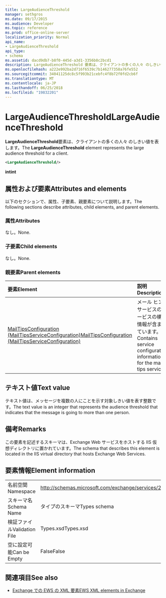 ```yaml
---
title: LargeAudienceThreshold
manager: sethgros
ms.date: 09/17/2015
ms.audience: Developer
ms.topic: reference
ms.prod: office-online-server
localization_priority: Normal
api_name:
- LargeAudienceThreshold
api_type:
- schema
ms.assetid: dacd9db7-b8f0-445d-a3d1-3356b8c2bcd1
description: LargeAudienceThreshold 要素は、クライアントの多くの人々 のしきい値を表します。
ms.openlocfilehash: a222e992ba2d716f6539c7b146277358a76fe552
ms.sourcegitcommit: 34041125dc8c5f993b21cebfc4f8b72f0fd2cb6f
ms.translationtype: MT
ms.contentlocale: ja-JP
ms.lasthandoff: 06/25/2018
ms.locfileid: "19832201"
---
```

# <a name="largeaudiencethreshold"></a><span data-ttu-id="024d8-103">LargeAudienceThreshold</span><span class="sxs-lookup"><span data-stu-id="024d8-103">LargeAudienceThreshold</span></span>

<span data-ttu-id="024d8-104">**LargeAudienceThreshold**要素は、クライアントの多くの人々 のしきい値を表します。</span><span class="sxs-lookup"><span data-stu-id="024d8-104">The **LargeAudienceThreshold** element represents the large audience threshold for a client.</span></span> 
  
```XML
<LargeAudienceThreshold/>
```

 <span data-ttu-id="024d8-105">**int**</span><span class="sxs-lookup"><span data-stu-id="024d8-105">**int**</span></span>
## <a name="attributes-and-elements"></a><span data-ttu-id="024d8-106">属性および要素</span><span class="sxs-lookup"><span data-stu-id="024d8-106">Attributes and elements</span></span>

<span data-ttu-id="024d8-107">以下のセクションで、属性、子要素、親要素について説明します。</span><span class="sxs-lookup"><span data-stu-id="024d8-107">The following sections describe attributes, child elements, and parent elements.</span></span>
  
### <a name="attributes"></a><span data-ttu-id="024d8-108">属性</span><span class="sxs-lookup"><span data-stu-id="024d8-108">Attributes</span></span>

<span data-ttu-id="024d8-109">なし。</span><span class="sxs-lookup"><span data-stu-id="024d8-109">None.</span></span>
  
### <a name="child-elements"></a><span data-ttu-id="024d8-110">子要素</span><span class="sxs-lookup"><span data-stu-id="024d8-110">Child elements</span></span>

<span data-ttu-id="024d8-111">なし。</span><span class="sxs-lookup"><span data-stu-id="024d8-111">None.</span></span>
  
### <a name="parent-elements"></a><span data-ttu-id="024d8-112">親要素</span><span class="sxs-lookup"><span data-stu-id="024d8-112">Parent elements</span></span>

|<span data-ttu-id="024d8-113">**要素**</span><span class="sxs-lookup"><span data-stu-id="024d8-113">**Element**</span></span>|<span data-ttu-id="024d8-114">**説明**</span><span class="sxs-lookup"><span data-stu-id="024d8-114">**Description**</span></span>|
|:-----|:-----|
|[<span data-ttu-id="024d8-115">MailTipsConfiguration (MailTipsServiceConfiguration)</span><span class="sxs-lookup"><span data-stu-id="024d8-115">MailTipsConfiguration (MailTipsServiceConfiguration)</span></span>](mailtipsconfiguration-mailtipsserviceconfiguration.md) <br/> |<span data-ttu-id="024d8-116">メール ヒント サービスのサービスの構成情報が含まれています。</span><span class="sxs-lookup"><span data-stu-id="024d8-116">Contains service configuration information for the mail tips service.</span></span>  <br/> |
   
## <a name="text-value"></a><span data-ttu-id="024d8-117">テキスト値</span><span class="sxs-lookup"><span data-stu-id="024d8-117">Text value</span></span>

<span data-ttu-id="024d8-118">テキスト値は、メッセージを複数の人にことを示す対象しきい値を表す整数です。</span><span class="sxs-lookup"><span data-stu-id="024d8-118">The text value is an integer that represents the audience threshold that indicates that the message is going to more than one person.</span></span>
  
## <a name="remarks"></a><span data-ttu-id="024d8-119">備考</span><span class="sxs-lookup"><span data-stu-id="024d8-119">Remarks</span></span>

<span data-ttu-id="024d8-120">この要素を記述するスキーマは、Exchange Web サービスをホストする IIS 仮想ディレクトリに置かれています。</span><span class="sxs-lookup"><span data-stu-id="024d8-120">The schema that describes this element is located in the IIS virtual directory that hosts Exchange Web Services.</span></span>
  
## <a name="element-information"></a><span data-ttu-id="024d8-121">要素情報</span><span class="sxs-lookup"><span data-stu-id="024d8-121">Element information</span></span>

|||
|:-----|:-----|
|<span data-ttu-id="024d8-122">名前空間</span><span class="sxs-lookup"><span data-stu-id="024d8-122">Namespace</span></span>  <br/> |http://schemas.microsoft.com/exchange/services/2006/types  <br/> |
|<span data-ttu-id="024d8-123">スキーマ名</span><span class="sxs-lookup"><span data-stu-id="024d8-123">Schema Name</span></span>  <br/> |<span data-ttu-id="024d8-124">タイプのスキーマ</span><span class="sxs-lookup"><span data-stu-id="024d8-124">Types schema</span></span>  <br/> |
|<span data-ttu-id="024d8-125">検証ファイル</span><span class="sxs-lookup"><span data-stu-id="024d8-125">Validation File</span></span>  <br/> |<span data-ttu-id="024d8-126">Types.xsd</span><span class="sxs-lookup"><span data-stu-id="024d8-126">Types.xsd</span></span>  <br/> |
|<span data-ttu-id="024d8-127">空に設定可能</span><span class="sxs-lookup"><span data-stu-id="024d8-127">Can be Empty</span></span>  <br/> |<span data-ttu-id="024d8-128">False</span><span class="sxs-lookup"><span data-stu-id="024d8-128">False</span></span>  <br/> |
   
## <a name="see-also"></a><span data-ttu-id="024d8-129">関連項目</span><span class="sxs-lookup"><span data-stu-id="024d8-129">See also</span></span>



- [<span data-ttu-id="024d8-130">Exchange での EWS の XML 要素</span><span class="sxs-lookup"><span data-stu-id="024d8-130">EWS XML elements in Exchange</span></span>](ews-xml-elements-in-exchange.md)

